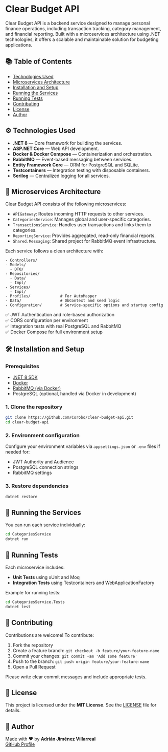 # Clear Budget API

Clear Budget API is a backend service designed to manage personal finance operations, including transaction tracking, category management, and financial reporting. Built with a microservices architecture using .NET technologies, it offers a scalable and maintainable solution for budgeting applications.

## 📚 Table of Contents

- [Technologies Used](#technologies-used)
- [Microservices Architecture](#microservices-architecture)
- [Installation and Setup](#installation-and-setup)
- [Running the Services](#running-the-services)
- [Running Tests](#running-tests)
- [Contributing](#contributing)
- [License](#license)
- [Author](#author)

## ⚙️ Technologies Used

- **.NET 8** — Core framework for building the services.
- **ASP.NET Core** — Web API development.
- **Docker & Docker Compose** — Containerization and orchestration.
- **RabbitMQ** — Event-based messaging between services.
- **Entity Framework Core** — ORM for PostgreSQL and SQLite.
- **Testcontainers** — Integration testing with disposable containers.
- **Serilog** — Centralized logging for all services.

## 🧱 Microservices Architecture

Clear Budget API consists of the following microservices:

- `APIGateway`: Routes incoming HTTP requests to other services.
- `CategoriesService`: Manages global and user-specific categories.
- `TransactionsService`: Handles user transactions and links them to categories.
- `ReportingService`: Provides aggregated, read-only financial reports.
- `Shared.Messaging`: Shared project for RabbitMQ event infrastructure.

Each service follows a clean architecture with:

```
- Controllers/
- Models/
  - DTO/
- Repositories/
  - Data/
  - Impl/
- Services/
  - Impl/
- Profiles/             # For AutoMapper
- Data/                 # DbContext and seed logic
- Configuration/        # Service-specific options and startup config
```

✅ JWT Authentication and role-based authorization  
✅ CORS configuration per environment  
✅ Integration tests with real PostgreSQL and RabbitMQ  
✅ Docker Compose for full environment setup

## 🛠️ Installation and Setup

### Prerequisites

- [.NET 8 SDK](https://dotnet.microsoft.com/en-us/download)
- [Docker](https://www.docker.com/)
- [RabbitMQ (via Docker)](https://www.rabbitmq.com/)
- PostgreSQL (optional, handled via Docker in development)

### 1. Clone the repository

```bash
git clone https://github.com/Corobo/clear-budget-api.git
cd clear-budget-api
```

### 2. Environment configuration

Configure your environment variables via `appsettings.json` or `.env` files if needed for:

- JWT Authority and Audience
- PostgreSQL connection strings
- RabbitMQ settings

### 3. Restore dependencies

```bash
dotnet restore
```

## 🚀 Running the Services

You can run each service individually:

```bash
cd CategoriesService
dotnet run
```

## 🧪 Running Tests

Each microservice includes:

- **Unit Tests** using xUnit and Moq
- **Integration Tests** using Testcontainers and WebApplicationFactory

Example for running tests:

```bash
cd CategoriesService.Tests
dotnet test
```

## 🤝 Contributing

Contributions are welcome! To contribute:

1. Fork the repository
2. Create a feature branch: `git checkout -b feature/your-feature-name`
3. Commit your changes: `git commit -am 'Add some feature'`
4. Push to the branch: `git push origin feature/your-feature-name`
5. Open a Pull Request

Please write clear commit messages and include appropriate tests.

## 🪪 License

This project is licensed under the **MIT License**. See the [LICENSE](LICENSE) file for details.

## 👤 Author

Made with ❤️ by **Adrián Jiménez Villarreal**  
[GitHub Profile](https://github.com/Corobo)
